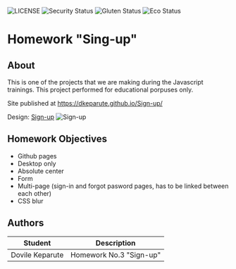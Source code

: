 ![LICENSE](https://img.shields.io/badge/license-MIT-blue.svg?style=flat-square)
![Security Status](https://img.shields.io/security-headers?label=Security&url=https%3A%2F%2Fgithub.com&style=flat-square)
![Gluten Status](https://img.shields.io/badge/Gluten-Free-green.svg)
![Eco Status](https://img.shields.io/badge/ECO-Friendly-green.svg)

# Homework "Sing-up"
## About

This is one of the projects that we are making during the Javascript trainings. 
 This project performed for educational porpuses only.

Site published at https://dkeparute.github.io/Sign-up/

Design: [Sign-up](https://cdn.discordapp.com/attachments/648536139677958156/648860801997996052/day1dr.png)
![Sign-up](https://cdn.discordapp.com/attachments/648536139677958156/648860801997996052/day1dr.png)


## Homework Objectives

- Github pages
- Desktop only
- Absolute center
- Form
- Multi-page (sign-in and forgot pasword pages, has to be linked between each other)
- CSS blur


## Authors
Student | Description
------- | -----------
Dovile Keparute | Homework No.3 "Sign-up"
